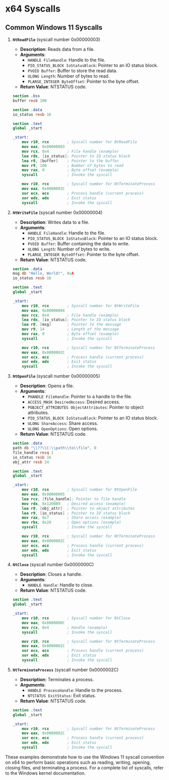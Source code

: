 # x64 Syscalls

## Common Windows 11 Syscalls

1. **`NtReadFile`** (syscall number 0x00000003)
    - **Description**: Reads data from a file.
    - **Arguments**:
        - `HANDLE FileHandle`: Handle to the file.
        - `PIO_STATUS_BLOCK IoStatusBlock`: Pointer to an IO status block.
        - `PVOID Buffer`: Buffer to store the read data.
        - `ULONG Length`: Number of bytes to read.
        - `PLARGE_INTEGER ByteOffset`: Pointer to the byte offset.
    - **Return Value**: NTSTATUS code.

    ```nasm
    section .bss
    buffer resb 100

    section .data
    io_status resb 16

    section .text
    global _start

    _start:
        mov r10, rcx        ; Syscall number for NtReadFile
        mov eax, 0x00000003
        mov rcx, 0x4        ; File handle (example)
        lea rdx, [io_status]; Pointer to IO status block
        lea r8, [buffer]    ; Pointer to the buffer
        mov r9, 100         ; Number of bytes to read
        mov rax, 0          ; Byte offset (example)
        syscall             ; Invoke the syscall

        mov r10, rcx        ; Syscall number for NtTerminateProcess
        mov eax, 0x0000002C
        xor ecx, ecx        ; Process handle (current process)
        xor edx, edx        ; Exit status
        syscall             ; Invoke the syscall
    ```

2. **`NtWriteFile`** (syscall number 0x00000004)
    - **Description**: Writes data to a file.
    - **Arguments**:
        - `HANDLE FileHandle`: Handle to the file.
        - `PIO_STATUS_BLOCK IoStatusBlock`: Pointer to an IO status block.
        - `PVOID Buffer`: Buffer containing the data to write.
        - `ULONG Length`: Number of bytes to write.
        - `PLARGE_INTEGER ByteOffset`: Pointer to the byte offset.
    - **Return Value**: NTSTATUS code.

    ```nasm
    section .data
    msg db "Hello, World!", 0xA
    io_status resb 16

    section .text
    global _start

    _start:
        mov r10, rcx        ; Syscall number for NtWriteFile
        mov eax, 0x00000004
        mov rcx, 0x4        ; File handle (example)
        lea rdx, [io_status]; Pointer to IO status block
        lea r8, [msg]       ; Pointer to the message
        mov r9, 14          ; Length of the message
        mov rax, 0          ; Byte offset (example)
        syscall             ; Invoke the syscall

        mov r10, rcx        ; Syscall number for NtTerminateProcess
        mov eax, 0x0000002C
        xor ecx, ecx        ; Process handle (current process)
        xor edx, edx        ; Exit status
        syscall             ; Invoke the syscall
    ```

3. **`NtOpenFile`** (syscall number 0x00000005)
    - **Description**: Opens a file.
    - **Arguments**:
        - `PHANDLE FileHandle`: Pointer to a handle to the file.
        - `ACCESS_MASK DesiredAccess`: Desired access.
        - `POBJECT_ATTRIBUTES ObjectAttributes`: Pointer to object attributes.
        - `PIO_STATUS_BLOCK IoStatusBlock`: Pointer to an IO status block.
        - `ULONG ShareAccess`: Share access.
        - `ULONG OpenOptions`: Open options.
    - **Return Value**: NTSTATUS code.

    ```nasm
    section .data
    path db "\\??\\C:\\path\\to\\file", 0
    file_handle resq 1
    io_status resb 16
    obj_attr resb 24

    section .text
    global _start

    _start:
        mov r10, rcx        ; Syscall number for NtOpenFile
        mov eax, 0x00000005
        lea rcx, [file_handle]; Pointer to file handle
        mov rdx, 0x120089   ; Desired access (example)
        lea r8, [obj_attr]  ; Pointer to object attributes
        lea r9, [io_status] ; Pointer to IO status block
        mov rax, 0x7        ; Share access (example)
        mov rbx, 0x20       ; Open options (example)
        syscall             ; Invoke the syscall

        mov r10, rcx        ; Syscall number for NtTerminateProcess
        mov eax, 0x0000002C
        xor ecx, ecx        ; Process handle (current process)
        xor edx, edx        ; Exit status
        syscall             ; Invoke the syscall
    ```

4. **`NtClose`** (syscall number 0x0000000C)
    - **Description**: Closes a handle.
    - **Arguments**:
        - `HANDLE Handle`: Handle to close.
    - **Return Value**: NTSTATUS code.

    ```nasm
    section .text
    global _start

    _start:
        mov r10, rcx        ; Syscall number for NtClose
        mov eax, 0x0000000C
        mov rcx, 0x4        ; Handle (example)
        syscall             ; Invoke the syscall

        mov r10, rcx        ; Syscall number for NtTerminateProcess
        mov eax, 0x0000002C
        xor ecx, ecx        ; Process handle (current process)
        xor edx, edx        ; Exit status
        syscall             ; Invoke the syscall
    ```

5. **`NtTerminateProcess`** (syscall number 0x0000002C)
    - **Description**: Terminates a process.
    - **Arguments**:
        - `HANDLE ProcessHandle`: Handle to the process.
        - `NTSTATUS ExitStatus`: Exit status.
    - **Return Value**: NTSTATUS code.

    ```nasm
    section .text
    global _start

    _start:
        mov r10, rcx        ; Syscall number for NtTerminateProcess
        mov eax, 0x0000002C
        xor ecx, ecx        ; Process handle (current process)
        xor edx, edx        ; Exit status
        syscall             ; Invoke the syscall
    ```

These examples demonstrate how to use the Windows 11 syscall convention on x64 to perform basic operations such as reading, writing, opening, closing files, and terminating a process. For a complete list of syscalls, refer to the Windows kernel documentation.